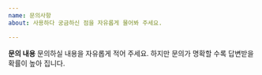 ```yaml
---
name: 문의사항
about: 사용하다 궁금하신 점을 자유롭게 물어봐 주세요.

---
```


**문의 내용**
문의하실 내용을 자유롭게 적어 주세요.
하지만 문의가 명확할 수록 답변받을 확률이 높아 집니다.
